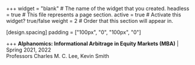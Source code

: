 +++
widget = "blank"  # The name of the widget that you created.
headless = true  # This file represents a page section.
active = true  # Activate this widget? true/false
weight = 2  # Order that this section will appear in.

[design.spacing]
  padding = ["100px", "0", "100px", "0"]

+++
**Alphanomics: Informational Arbitrage in Equity Markets (MBA)**  | Spring 2021, 2022  
Professors Charles M. C. Lee, Kevin Smith<br/><br/>   
